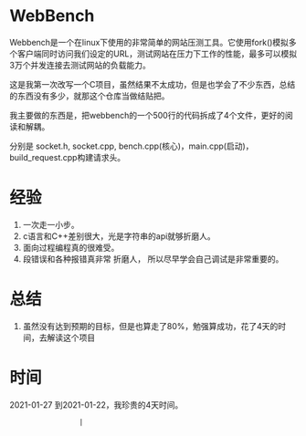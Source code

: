 # WebBench

Webbench是一个在linux下使用的非常简单的网站压测工具。它使用fork()模拟多个客户端同时访问我们设定的URL，测试网站在压力下工作的性能，最多可以模拟3万个并发连接去测试网站的负载能力。

这是我第一次改写一个C项目，虽然结果不太成功，但是也学会了不少东西，总结的东西没有多少，就那这个仓库当做结贴把。

我主要做的东西是，把webbench的一个500行的代码拆成了4个文件，更好的阅读和解耦。

分别是 socket.h, socket.cpp, bench.cpp(核心)，main.cpp(启动)，build_request.cpp构建请求头。

# 经验
1. 一次走一小步。
2. c语言和C++差别很大，光是字符串的api就够折磨人。 
3. 面向过程编程真的很难受。
4. 段错误和各种报错真非常 折磨人， 所以尽早学会自己调试是非常重要的。

# 总结
1. 虽然没有达到预期的目标，但是也算走了80%，勉强算成功，花了4天的时间，去解读这个项目

# 时间
2021-01-27 到2021-01-22，我珍贵的4天时间。
 
  
 

                     |
